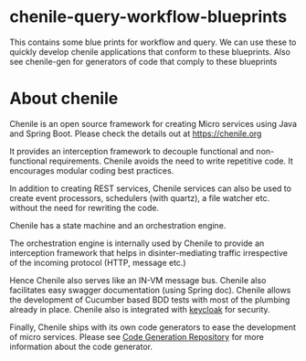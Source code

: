 # chenile-query-workflow-blueprints
This contains some blue prints for workflow and query. We can use these to quickly develop chenile applications
that conform to these blueprints. Also see chenile-gen for generators of code that comply to these blueprints

# About chenile

Chenile is an open source framework for creating Micro services using Java and Spring Boot. 
Please check the details out at https://chenile.org

It provides an interception framework to decouple functional and non-functional requirements.
Chenile avoids the need to write repetitive code. It encourages modular coding best practices. 

In addition to creating REST services, Chenile services can also be used to create event processors, 
schedulers (with quartz), a file watcher etc. without the need for rewriting the code. 

Chenile has a state machine and an orchestration engine.  

The orchestration engine is internally used by Chenile to provide an interception framework that helps in 
disinter-mediating traffic irrespective of the incoming protocol (HTTP, message etc.)

Hence Chenile also serves like an IN-VM message bus. Chenile also facilitates easy swagger documentation 
(using Spring doc). 
Chenile allows the development of Cucumber based BDD tests with most of the plumbing already in place.
Chenile also is integrated with [keycloak](https://www.keycloak.org/) for security. 

Finally, Chenile ships with its own code generators to ease the development of micro services. 
Please see [Code Generation Repository](https://github.com/rajakolluru/chenile-gen) for more information 
about the code generator.



